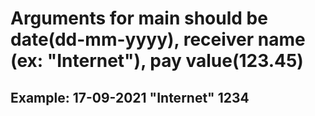 # Arguments for main should be date(dd-mm-yyyy), receiver name (ex: "Internet"), pay value(123.45)
## Example: 17-09-2021 "Internet" 1234
